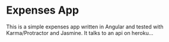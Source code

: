 # Expenses App

This is a simple expenses app written in Angular and tested with
Karma/Protractor and Jasmine. It talks to an api on heroku...
